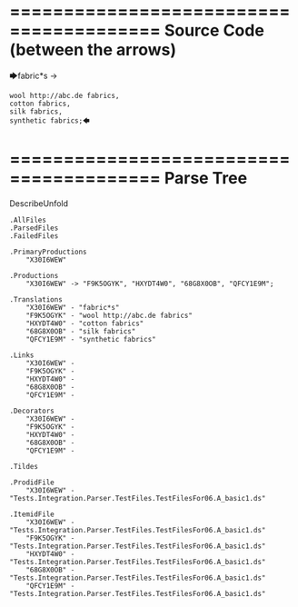 ========================================
Source Code (between the arrows)
========================================

🡆fabric*s ->

	wool http://abc.de fabrics,
	cotton fabrics,
	silk fabrics,
	synthetic fabrics;🡄

========================================
Parse Tree
========================================
DescribeUnfold

    .AllFiles
    .ParsedFiles
    .FailedFiles

    .PrimaryProductions
        "X30I6WEW" 

    .Productions
        "X30I6WEW" -> "F9K5OGYK", "HXYDT4W0", "68G8X0OB", "QFCY1E9M";

    .Translations
        "X30I6WEW" - "fabric*s"
        "F9K5OGYK" - "wool http://abc.de fabrics"
        "HXYDT4W0" - "cotton fabrics"
        "68G8X0OB" - "silk fabrics"
        "QFCY1E9M" - "synthetic fabrics"

    .Links
        "X30I6WEW" - 
        "F9K5OGYK" - 
        "HXYDT4W0" - 
        "68G8X0OB" - 
        "QFCY1E9M" - 

    .Decorators
        "X30I6WEW" - 
        "F9K5OGYK" - 
        "HXYDT4W0" - 
        "68G8X0OB" - 
        "QFCY1E9M" - 

    .Tildes

    .ProdidFile
        "X30I6WEW" - "Tests.Integration.Parser.TestFiles.TestFilesFor06.A_basic1.ds"

    .ItemidFile
        "X30I6WEW" - "Tests.Integration.Parser.TestFiles.TestFilesFor06.A_basic1.ds"
        "F9K5OGYK" - "Tests.Integration.Parser.TestFiles.TestFilesFor06.A_basic1.ds"
        "HXYDT4W0" - "Tests.Integration.Parser.TestFiles.TestFilesFor06.A_basic1.ds"
        "68G8X0OB" - "Tests.Integration.Parser.TestFiles.TestFilesFor06.A_basic1.ds"
        "QFCY1E9M" - "Tests.Integration.Parser.TestFiles.TestFilesFor06.A_basic1.ds"

